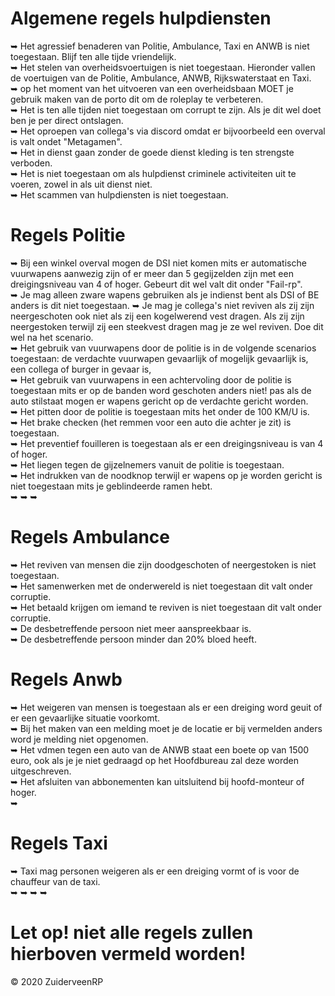 # Algemene regels hulpdiensten 

 ➥ Het agressief benaderen van Politie, Ambulance, Taxi en ANWB is niet toegestaan. Blijf ten alle tijde vriendelijk.</br>
 ➥ Het stelen van overheidsvoertuigen is niet toegestaan. Hieronder vallen de voertuigen van de Politie, Ambulance, ANWB, Rijkswaterstaat en Taxi.</br>
 ➥ op het moment van het uitvoeren van een overheidsbaan MOET je gebruik maken van de porto dit om de roleplay te verbeteren.</br>
 ➥ Het is ten alle tijden niet toegestaan om corrupt te zijn. Als je dit wel doet ben je per direct ontslagen.</br>
 ➥ Het oproepen van collega's via discord omdat er bijvoorbeeld een overval is valt ondet "Metagamen".</br>
 ➥ Het in dienst gaan zonder de goede dienst kleding is ten strengste verboden.</br>
 ➥ Het is niet toegestaan om als hulpdienst criminele activiteiten uit te voeren, zowel in als uit dienst niet.</br>
 ➥ Het scammen van hulpdiensten is niet toegestaan.</br>
 
 


# Regels Politie

 ➥ Bij een winkel overval mogen de DSI niet komen mits er automatische vuurwapens aanwezig zijn of er meer dan 5 gegijzelden zijn met een dreigingsniveau van 4 of hoger. Gebeurt dit wel valt dit onder "Fail-rp".</br>
 ➥ Je mag alleen zware wapens gebruiken als je indienst bent als DSI of BE anders is dit niet toegestaan.
 ➥ Je mag je collega's niet reviven als zij zijn neergeschoten ook niet als zij een kogelwerend vest dragen. Als zij zijn neergestoken terwijl zij een steekvest dragen mag je ze wel reviven. Doe dit wel na het scenario. </br>
 ➥ Het gebruik van vuurwapens door de politie is in de volgende scenarios toegestaan: de verdachte vuurwapen gevaarlijk of mogelijk gevaarlijk is, een collega of burger in gevaar is, </br>
 ➥ Het gebruik van vuurwapens in een achtervoling door de politie is toegestaan mits er op de banden word geschoten anders niet! pas als de auto stilstaat mogen er wapens gericht op de verdachte gericht worden.</br>
 ➥ Het pitten door de politie is toegestaan mits het onder de 100 KM/U is. </br>
 ➥ Het brake checken (het remmen voor een auto die achter je zit) is toegestaan. </br>
 ➥ Het preventief fouilleren is toegestaan als er een dreigingsniveau is van 4 of hoger. </br>
 ➥ Het liegen tegen de gijzelnemers vanuit de politie is toegestaan.</br>
 ➥ Het indrukken van de noodknop terwijl er wapens op je worden gericht is niet toegestaan mits je geblindeerde ramen hebt.</br>
 ➥ 
 ➥ 
 ➥ 
 
# Regels Ambulance
 ➥ Het reviven van mensen die zijn doodgeschoten of neergestoken is niet toegestaan.</br>
 ➥ Het samenwerken met de onderwereld is niet toegestaan dit valt onder corruptie.</br>
 ➥ Het betaald krijgen om iemand te reviven is niet toegestaan dit valt onder corruptie.</br>
 ➥ De desbetreffende persoon niet meer aanspreekbaar is.</br> 
 ➥ De desbetreffende persoon minder dan 20% bloed heeft.</br>

# Regels Anwb
 ➥ Het weigeren van mensen is toegestaan als er een dreiging word geuit of er een gevaarlijke situatie voorkomt. </br>
 ➥ Bij het maken van een melding moet je de locatie er bij vermelden anders word je melding niet opgenomen. </br>
 ➥ Het vdmen tegen een auto van de ANWB staat een boete op van 1500 euro, ook als je je niet gedraagd op het Hoofdbureau zal deze worden uitgeschreven.</br>
 ➥ Het afsluiten van abbonementen kan uitsluitend bij hoofd-monteur of hoger.</br>
 ➥ 

# Regels Taxi
 ➥ Taxi mag personen weigeren als er een dreiging vormt of is voor de chauffeur van de taxi.</br>
 ➥ 
 ➥
 ➥
 ➥

# Let op! niet alle regels zullen hierboven vermeld worden!
© 2020 ZuiderveenRP
